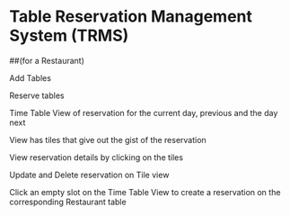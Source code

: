 # Table Reservation Management System (TRMS)

##(for a Restaurant)



Add Tables

Reserve tables

Time Table View of reservation for the current day, previous and the day next 

View has tiles that give out the gist of the reservation

View reservation details by clicking on the tiles

Update and Delete reservation on Tile view

Click an empty slot on the Time Table View to create a reservation on the corresponding Restaurant table 

